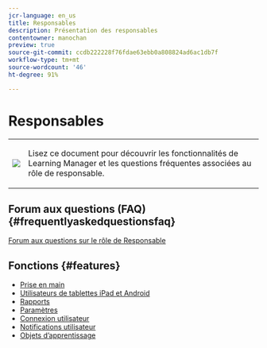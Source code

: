 ```yaml
---
jcr-language: en_us
title: Responsables
description: Présentation des responsables
contentowner: manochan
preview: true
source-git-commit: ccdb222228f76fdae63ebb0a808824ad6ac1db7f
workflow-type: tm+mt
source-wordcount: '46'
ht-degree: 91%

---
```




# Responsables

<table> 
 <tbody>
  <tr> 
   <td><img src="assets/manager2.png"></td> 
   <td><p>Lisez ce document pour découvrir les fonctionnalités de Learning Manager et les questions fréquentes associées au rôle de responsable. </p></td> 
  </tr> 
 </tbody>
</table>

## Forum aux questions (FAQ) {#frequentlyaskedquestionsfaq}

[Forum aux questions sur le rôle de Responsable](managers/frequently-asked-questions-for-managers.md)

## Fonctions {#features}

* [Prise en main](managers/feature-summary/learning-objects.md#main-pars_header)
* [Utilisateurs de tablettes iPad et Android](managers/feature-summary/ipad-android-tablet-users.md)
* [Rapports](managers/feature-summary/reports.md)
* [Paramètres](managers/feature-summary/settings.md)
* [Connexion utilisateur](managers/feature-summary/user-login.md)
* [Notifications utilisateur](managers/feature-summary/user-notifications.md) [](managers/feature-summary/settings.md)
* [Objets d’apprentissage](managers/feature-summary/learning-objects.md)
